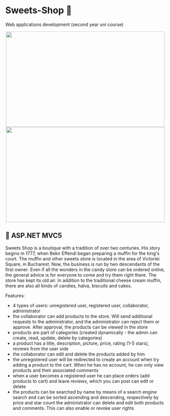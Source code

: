 # Sweets-Shop :cupcake:
Web applications development (second year uni course)

<p align="center">
<img src="https://user-images.githubusercontent.com/61749814/167293609-ac815f8b-8215-4f2e-aafe-e2db6a8faaf9.png" width="500" height="300" />
 <img src="https://user-images.githubusercontent.com/61749814/167293634-5500ff15-66ff-44f1-ac61-dc43c5d7b2aa.png" width="500" height="300" />
</p>


## :candy: ASP.NET MVC5

Sweets Shop is a boutique with a tradition of over two centuries. His story begins in 1777, when Bekir Effendi began preparing a muffin for the king's court. The muffin and other sweets store is located in the area of Victoriei Square, in Bucharest. Now, the business is run by two descendants of the first owner. Even if all the wonders in the candy store can be ordered online, the general advice is for everyone to come and try them right there. The store has kept its old air. In addition to the traditional cheese cream muffin, there are also all kinds of candies, halva, biscuits and cakes.

Features:
- 4 types of users: unregistered user, registered user, collaborator, administrator
- the collaborator can add products to the store. Will send additional requests to the administrator, and the administrator can reject them or approve. After approval, the products can be viewed in the store
- products are part of categories (created dynamically - the admin can create, read, update, delete by categories)
- a product has a title, description, picture, price, rating (1-5 stars), reviews from the user side
- the collaborator can edit and delete the products added by him
- the unregistered user will be redirected to create an account when try adding a product to the cart. When he has no account, he can only view products and their associated comments
- when a user becomes a registered user he can place orders (add products to cart) and leave reviews, which you can post can edit or delete
- the products can be searched by name by means of a search engine search and can be sorted ascending and descending, respectively by price and star count
the administrator can delete and edit both products and comments. This can also enable or revoke user rights

